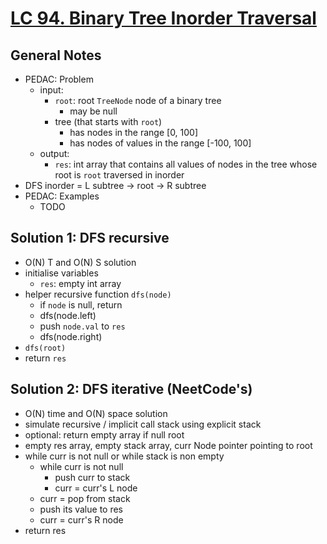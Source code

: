 # [LC 94. Binary Tree Inorder Traversal](https://leetcode.com/problems/binary-tree-inorder-traversal/)

## General Notes

- PEDAC: Problem
  - input:
    - `root`: root `TreeNode` node of a binary tree
      - may be null
    - tree (that starts with `root`)
      - has nodes in the range \[0, 100]
      - has nodes of values in the range \[-100, 100]
  - output:
    - `res`: int array that contains all values of nodes in the tree whose root is `root` traversed in inorder
- DFS inorder = L subtree -> root -> R subtree
- PEDAC: Examples
  - TODO

## Solution 1: DFS recursive

- O(N) T and O(N) S solution
- initialise variables
  - `res`: empty int array
- helper recursive function `dfs(node)`
  - if `node` is null, return
  - dfs(node.left)
  - push `node.val` to `res`
  - dfs(node.right)
- `dfs(root)`
- return `res`

## Solution 2: DFS iterative (NeetCode's)

- O(N) time and O(N) space solution
- simulate recursive / implicit call stack using explicit stack
- optional: return empty array if null root
- empty res array, empty stack array, curr Node pointer pointing to root
- while curr is not null or while stack is non empty
  - while curr is not null
    - push curr to stack
    - curr = curr's L node
  - curr = pop from stack
  - push its value to res
  - curr = curr's R node
- return res
